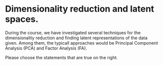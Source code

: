 # Dimensionality reduction and latent spaces. 


During the course, we have investigated several techniques for the dimensionality reduction and finding latent representations of the data given. 
Among them, the typicall approaches would be Principal Component Analysis (PCA) and Factor Analysis (FA). 

Please choose the statements that are true on the right. 